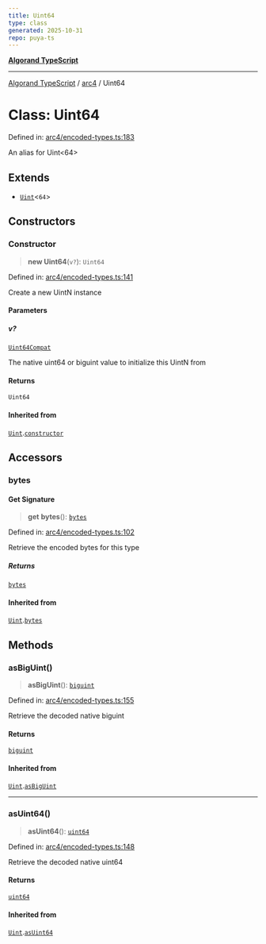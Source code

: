 ```yaml
---
title: Uint64
type: class
generated: 2025-10-31
repo: puya-ts
---
```

[**Algorand TypeScript**](../../README.md)

***

[Algorand TypeScript](../../modules.md) / [arc4](../README.md) / Uint64

# Class: Uint64

Defined in: [arc4/encoded-types.ts:183](https://github.com/algorandfoundation/puya-ts/blob/main/packages/algo-ts/src/arc4/encoded-types.ts#L183)

An alias for Uint<64>

## Extends

- [`Uint`](Uint.md)\<`64`\>

## Constructors

### Constructor

> **new Uint64**(`v?`): `Uint64`

Defined in: [arc4/encoded-types.ts:141](https://github.com/algorandfoundation/puya-ts/blob/main/packages/algo-ts/src/arc4/encoded-types.ts#L141)

Create a new UintN instance

#### Parameters

##### v?

[`Uint64Compat`](../../index/type-aliases/Uint64Compat.md)

The native uint64 or biguint value to initialize this UintN from

#### Returns

`Uint64`

#### Inherited from

[`Uint`](Uint.md).[`constructor`](Uint.md#constructor)

## Accessors

### bytes

#### Get Signature

> **get** **bytes**(): [`bytes`](../../index/type-aliases/bytes.md)

Defined in: [arc4/encoded-types.ts:102](https://github.com/algorandfoundation/puya-ts/blob/main/packages/algo-ts/src/arc4/encoded-types.ts#L102)

Retrieve the encoded bytes for this type

##### Returns

[`bytes`](../../index/type-aliases/bytes.md)

#### Inherited from

[`Uint`](Uint.md).[`bytes`](Uint.md#bytes)

## Methods

### asBigUint()

> **asBigUint**(): [`biguint`](../../index/type-aliases/biguint.md)

Defined in: [arc4/encoded-types.ts:155](https://github.com/algorandfoundation/puya-ts/blob/main/packages/algo-ts/src/arc4/encoded-types.ts#L155)

Retrieve the decoded native biguint

#### Returns

[`biguint`](../../index/type-aliases/biguint.md)

#### Inherited from

[`Uint`](Uint.md).[`asBigUint`](Uint.md#asbiguint)

***

### asUint64()

> **asUint64**(): [`uint64`](../../index/type-aliases/uint64.md)

Defined in: [arc4/encoded-types.ts:148](https://github.com/algorandfoundation/puya-ts/blob/main/packages/algo-ts/src/arc4/encoded-types.ts#L148)

Retrieve the decoded native uint64

#### Returns

[`uint64`](../../index/type-aliases/uint64.md)

#### Inherited from

[`Uint`](Uint.md).[`asUint64`](Uint.md#asuint64)
